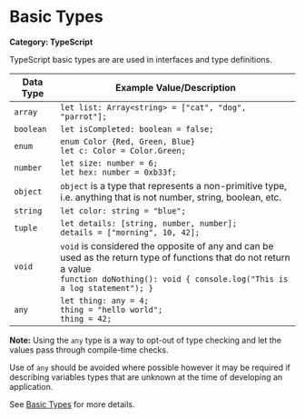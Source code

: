 # Basic Types

__Category: TypeScript__

TypeScript basic types are are used in interfaces and type definitions.

| Data Type            | Example Value/Description   |
| -------------------- |-----------------| 
| `array` | `let list: Array<string> = ["cat", "dog", "parrot"];` |
| `boolean` | `let isCompleted: boolean = false;` |
| `enum` | `enum Color {Red, Green, Blue}` <br> `let c: Color = Color.Green;` |
| `number` |  `let size: number = 6;` <br> `let hex: number = 0xb33f;` |
| `object` | `object` is a type that represents a non-primitive type, i.e. anything that is not number, string, boolean, etc. |
| `string` | `let color: string = "blue";` |
| `tuple` | `let details: [string, number, number];` <br> `details = ["morning", 10, 42];` |
| `void` | `void` is considered the opposite of any and can be used as the return type of functions that do not return a value <br> `function doNothing(): void { console.log("This is a log statement"); }` |
| `any` | `let thing: any = 4;` <br> `thing = "hello world";` <br> `thing = 42;` |

__Note:__ Using the `any` type is a way to opt-out of type checking and let the values pass through compile-time checks. 

Use of `any` should be avoided where possible however it may be required if describing variables types that are unknown at the time of developing an application.

See [Basic Types](https://www.typescriptlang.org/docs/handbook/basic-types.html) for more details.